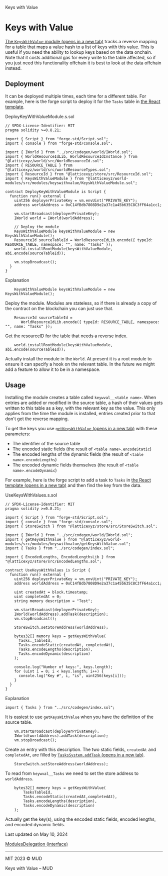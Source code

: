 
Keys with Value

# Keys with Value

[The `KeysWithValue` module (opens in a new tab)](https://github.com/latticexyz/mud/tree/main/packages/world-modules/src/modules/keyswithvalue) tracks a reverse mapping for a table that maps a value hash to a list of keys with this value. This is useful if you need the ability to lookup keys based on the data onchain. Note that it costs additional gas for every write to the table affected, so if you just need this functionality offchain it is best to look at the data offchain instead.

## Deployment[](#deployment)

It can be deployed multiple times, each time for a different table. For example, here is the forge script to deploy it for the `Tasks` table in [the React template](/templates/typescript/react).

DeployKeyWithValueModule.s.sol

```
// SPDX-License-Identifier: MIT
pragma solidity >=0.8.21;
 
import { Script } from "forge-std/Script.sol";
import { console } from "forge-std/console.sol";
 
import { IWorld } from "../src/codegen/world/IWorld.sol";
import { WorldResourceIdLib, WorldResourceIdInstance } from "@latticexyz/world/src/WorldResourceId.sol";
import { RESOURCE_TABLE } from "@latticexyz/world/src/worldResourceTypes.sol";
import { ResourceId } from "@latticexyz/store/src/ResourceId.sol";
import { KeysWithValueModule } from "@latticexyz/world-modules/src/modules/keyswithvalue/KeysWithValueModule.sol";
 
contract DeployKeyWithValueModule is Script {
  function run() external {
    uint256 deployerPrivateKey = vm.envUint("PRIVATE_KEY");
    address worldAddress = 0xC14fBdb7808D9e2a37c1a45b635C8C3fF64a1cc1;
 
    vm.startBroadcast(deployerPrivateKey);
    IWorld world = IWorld(worldAddress);
 
    // Deploy the module
    KeysWithValueModule keysWithValueModule = new KeysWithValueModule();
    ResourceId sourceTableId = WorldResourceIdLib.encode({ typeId: RESOURCE_TABLE, namespace: "", name: "Tasks" });
    world.installRootModule(keysWithValueModule, abi.encode(sourceTableId));
 
    vm.stopBroadcast();
  }
}
```

Explanation

```
    KeysWithValueModule keysWithValueModule = new KeysWithValueModule();
```

Deploy the module. Modules are stateless, so if there is already a copy of the contract on the blockchain you can just use that.

```
    ResourceId sourceTableId =
       WorldResourceIdLib.encode({ typeId: RESOURCE_TABLE, namespace: "", name: "Tasks" });
```

Get the resourceID for the table that needs a reverse index.

```
    world.installRootModule(keysWithValueModule, abi.encode(sourceTableId));
```

Actually install the module in the `World`. At present it is a root module to ensure it can specify a hook on the relevant table. In the future we might add a feature to allow it to be in a namespace.

## Usage[](#usage)

Installing the module creates a table called `keywval__<table name>`. When entries are added or modified in the source table, a hash of their values gets written to this table as a key, with the relevant key as the value. This only applies from the time the module is installed, entries created prior to that don't get the reverse mapping.

To get the keys you use [`getKeysWithValue` (opens in a new tab)](https://github.com/latticexyz/mud/blob/main/packages/world-modules/src/modules/keyswithvalue/getKeysWithValue.sol#L18-L35) with these parameters:

- The identifier of the source table
- The encoded static fields (the result of `<table name>.encodeStatic`)
- The encoded lengths of the dynamic fields (the result of `<table name>.encodeLengths`)
- The encoded dynamic fields themselves (the result of `<table name>.encodeDynamic`)

For example, here is the forge script to add a task to `Tasks` in [the React template (opens in a new tab)](https://github.com/latticexyz/mud/tree/main/templates/react) and then find the key from the data.

UseKeysWithValues.s.sol

```
// SPDX-License-Identifier: MIT
pragma solidity >=0.8.21;
 
import { Script } from "forge-std/Script.sol";
import { console } from "forge-std/console.sol";
import { StoreSwitch } from "@latticexyz/store/src/StoreSwitch.sol";
 
import { IWorld } from "../src/codegen/world/IWorld.sol";
import { getKeysWithValue } from "@latticexyz/world-modules/src/modules/keyswithvalue/getKeysWithValue.sol";
import { Tasks } from "../src/codegen/index.sol";
 
import { EncodedLengths, EncodedLengthsLib } from "@latticexyz/store/src/EncodedLengths.sol";
 
contract UseKeysWithValues is Script {
  function run() external {
    uint256 deployerPrivateKey = vm.envUint("PRIVATE_KEY");
    address worldAddress = 0xC14fBdb7808D9e2a37c1a45b635C8C3fF64a1cc1;
 
    uint createdAt = block.timestamp;
    uint completedAt = 0;
    string memory description = "Test";
 
    vm.startBroadcast(deployerPrivateKey);
    IWorld(worldAddress).addTask(description);
    vm.stopBroadcast();
 
    StoreSwitch.setStoreAddress(worldAddress);
 
    bytes32[] memory keys = getKeysWithValue(
      Tasks._tableId,
      Tasks.encodeStatic(createdAt, completedAt),
      Tasks.encodeLengths(description),
      Tasks.encodeDynamic(description)
    );
 
    console.log("Number of keys:", keys.length);
    for (uint i = 0; i < keys.length; i++) {
      console.log("Key #", i, "is", uint256(keys[i]));
    }
  }
}
```

Explanation

```
import { Tasks } from "../src/codegen/index.sol";
```

It is easiest to use `getKeysWithValue` when you have the definition of the source table.

```
    vm.startBroadcast(deployerPrivateKey);
    IWorld(worldAddress).addTask(description);
    vm.stopBroadcast();
```

Create an entry with this description. The two static fields, `createdAt` and `completedAt`, are filled by [`TasksSystem.addTask` (opens in a new tab)](https://github.com/latticexyz/mud/blob/main/templates/react/packages/contracts/src/systems/TasksSystem.sol#L8-L11).

```
    StoreSwitch.setStoreAddress(worldAddress);
```

To read from `keywval__Tasks` we need to set the store address to `worldAddress`.

```
    bytes32[] memory keys = getKeysWithValue(
        TasksTableId,
        Tasks.encodeStatic(createdAt,completedAt),
        Tasks.encodeLengths(description),
        Tasks.encodeDynamic(description)
    );
```

Actually get the key(s), using the encoded static fields, encoded lengths, and encoded dynamic fields.

Last updated on May 10, 2024

[Modules](/world/modules "Modules")[Delegation (interface)](/world/reference/delegation-external "Delegation (interface)")

---

MIT 2023 © MUD

Keys with Value – MUD